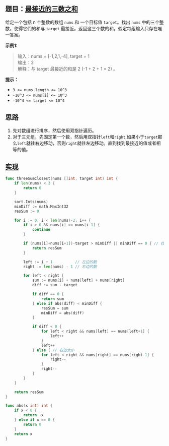 ## 题目：[最接近的三数之和](https://leetcode-cn.com/problems/3sum-closest/)

给定一个包括 n 个整数的数组 `nums` 和 一个目标值 `target`。找出 `nums` 中的三个整数，使得它们的和与 `target` 最接近。返回这三个数的和。假定每组输入只存在唯一答案。

**示例1:**
>输入：nums = [-1,2,1,-4], target = 1  
>输出：2  
>解释：与 target 最接近的和是 2 (-1 + 2 + 1 = 2) 。  

**提示：**
* `3 <= nums.length <= 10^3`
* `-10^3 <= nums[i] <= 10^3`
* `-10^4 <= target <= 10^4`
     
## 思路
1. 先对数组进行排序，然后使用双指针遍历。
2. 对于三元组，先固定第一个数，然后用双指针`left`和`right`,如果小于`target`那么`left`就往右边移动，否则`right`就往左边移动。直到找到最接近的值或者相等的值。

## [实现](https://github.com/mzmuer/leetcode/blob/master/question16/answer_test.go)
```go
func threeSumClosest(nums []int, target int) int {
	if len(nums) < 3 {
		return 0
	}

	sort.Ints(nums)
	minDiff := math.MaxInt32
	resSum := 0

	for i := 0; i < len(nums)-2; i++ {
		if i > 0 && nums[i] == nums[i-1] {
			continue
		}

		if (nums[i]+nums[i+1])-target > minDiff || minDiff == 0 { // 找到结果
			return resSum
		}

		left := i + 1          // 左边的数
		right := len(nums) - 1 // 右边的数

		for left < right {
			sum := nums[i] + nums[left] + nums[right]
			diff := sum - target

			if diff == 0 {
				return sum
			} else if abs(diff) < minDiff {
				resSum = sum
				minDiff = abs(diff)
			}

			if diff < 0 {
				for left < right && nums[left] == nums[left+1] {
					left++
				}
				left++
			} else { // 右边太小
				for left < right && nums[right] == nums[right-1] {
					right--
				}
				right--
			}
		}
	}

	return resSum
}

func abs(x int) int {
	if x < 0 {
		return -x
	} else if x == 0 {
		return 0
	}
	return x
}
```